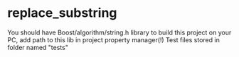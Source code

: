 # replace_substring
You should have Boost/algorithm/string.h library to build this project on your PC, add path to this lib in project property manager(!)
Test files stored in folder named "tests"
